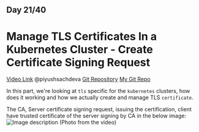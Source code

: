 ## Day 21/40
# Manage TLS Certificates In a Kubernetes Cluster - Create Certificate Signing Request
[Video Link](https://www.youtube.com/watch?v=LvPA-z8Xg4s)
@piyushsachdeva 
[Git Repository](https://github.com/piyushsachdeva/CKA-2024/)
[My Git Repo](https://github.com/sina14/40daysofkubernetes)


In this part, we're looking at `tls` specific for the `kubernetes` clusters, how does it working and how we actually create and manage TLS `certificate`.

The CA, Server certificate signing request, issuing the certification, client have trusted certificate of the server signing by CA in the below image:
![Image description](https://dev-to-uploads.s3.amazonaws.com/uploads/articles/n26fh0xt426wp0p0rnqn.png)
(Photo from the video)
